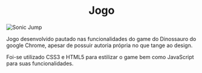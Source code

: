 <div>
    <h1 align="center"> Jogo </h1>
</div>

![Sonic Jump ](https://user-images.githubusercontent.com/112425995/200905177-338521f2-3732-4d60-810b-777e383640ca.gif)

<p> Jogo desenvolvido pautado nas funcionalidades do game do Dinossauro do google Chrome, apesar de possuir autoria própria no que tange ao design. <p>
<p> Foi-se utilizado CSS3 e HTML5 para estilizar o game bem como JavaScript para suas funcionalidades. <p>
